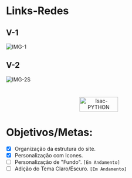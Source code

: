 # Links-Redes

## V-1
![IMG-1](https://user-images.githubusercontent.com/91500212/186789271-56f25fd2-ceb4-46d7-bf25-7e613c403f6a.PNG)
## V-2
![IMG-2S](https://user-images.githubusercontent.com/91500212/187581723-90fc14d0-1392-4e01-a4ae-df7f4c464426.PNG)

#
<p align="center">
 <a href="https://links-isacbm.netlify.app/" target="_blank"><img align="center" alt="Isac-PYTHON" height="40" width="105" src="https://img.shields.io/badge/visualizar-f41d19?style=for-the-badge&logo=visualizar&logoColor=#00C7B7" target="_blank"></a>
</p>

# Objetivos/Metas:
- [x]  Organização da estrutura do site.<br>
- [x]  Personalização com Icones.<br>
- [ ]  Personalização de "Fundo".  `[Em Andamento]` <br>
- [ ]  Adição do Tema Claro/Escuro.  `[Em Andamento]` <br>
